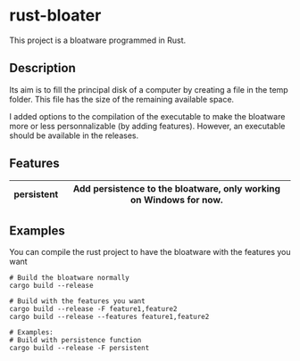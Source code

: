 # rust-bloater #
This project is a bloatware programmed in Rust. 

## Description ##
Its aim is to fill the principal disk of a computer by creating a file in the temp folder.
This file has the size of the remaining available space.

I added options to the compilation of the executable to make the bloatware more or less personnalizable (by adding features). However, an executable should be available in the releases.

## Features ##
| persistent | Add persistence to the bloatware, only working on Windows for now. | 
| :---: | :---: |

## Examples ##
You can compile the rust project to have the bloatware with the features you want
````
# Build the bloatware normally
cargo build --release

# Build with the features you want
cargo build --release -F feature1,feature2
cargo build --release --features feature1,feature2

# Examples: 
# Build with persistence function
cargo build --release -F persistent
